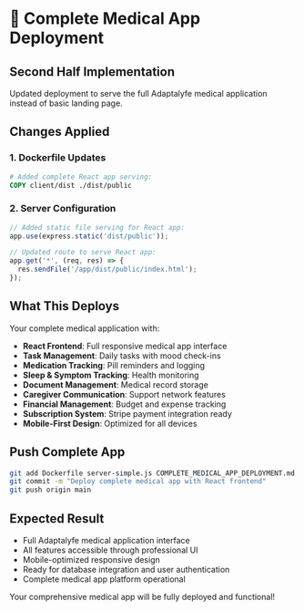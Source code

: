 # 🏥 Complete Medical App Deployment

## Second Half Implementation
Updated deployment to serve the full Adaptalyfe medical application instead of basic landing page.

## Changes Applied

### 1. Dockerfile Updates
```dockerfile
# Added complete React app serving:
COPY client/dist ./dist/public
```

### 2. Server Configuration
```javascript
// Added static file serving for React app:
app.use(express.static('dist/public'));

// Updated route to serve React app:
app.get('*', (req, res) => {
  res.sendFile('/app/dist/public/index.html');
});
```

## What This Deploys
Your complete medical application with:
- **React Frontend**: Full responsive medical app interface
- **Task Management**: Daily tasks with mood check-ins
- **Medication Tracking**: Pill reminders and logging
- **Sleep & Symptom Tracking**: Health monitoring
- **Document Management**: Medical record storage
- **Caregiver Communication**: Support network features
- **Financial Management**: Budget and expense tracking
- **Subscription System**: Stripe payment integration ready
- **Mobile-First Design**: Optimized for all devices

## Push Complete App
```bash
git add Dockerfile server-simple.js COMPLETE_MEDICAL_APP_DEPLOYMENT.md
git commit -m "Deploy complete medical app with React frontend"
git push origin main
```

## Expected Result
- Full Adaptalyfe medical application interface
- All features accessible through professional UI
- Mobile-optimized responsive design
- Ready for database integration and user authentication
- Complete medical app platform operational

Your comprehensive medical app will be fully deployed and functional!